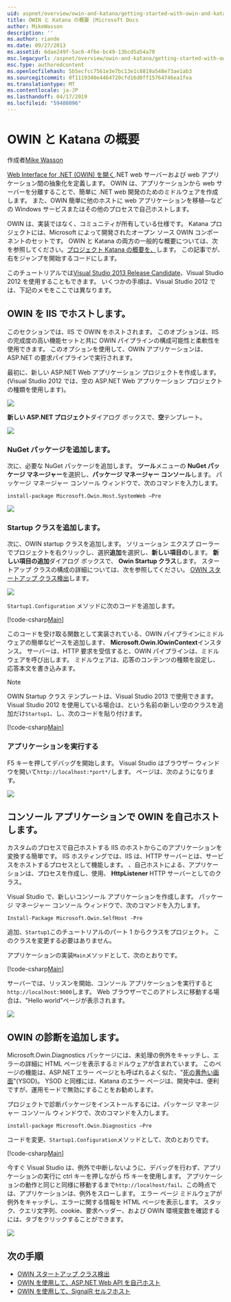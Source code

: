 ```yaml
---
uid: aspnet/overview/owin-and-katana/getting-started-with-owin-and-katana
title: OWIN と Katana の概要 |Microsoft Docs
author: MikeWasson
description: ''
ms.author: riande
ms.date: 09/27/2013
ms.assetid: 6dae249f-5ac6-4f6e-bc49-13bcd5a54a70
msc.legacyurl: /aspnet/overview/owin-and-katana/getting-started-with-owin-and-katana
msc.type: authoredcontent
ms.openlocfilehash: 5b5ecfcc7561e3e7bc13e1c8819a548e73ae1ab3
ms.sourcegitcommit: 0f1119340e4464720cfd16d0ff15764746ea1fea
ms.translationtype: MT
ms.contentlocale: ja-JP
ms.lasthandoff: 04/17/2019
ms.locfileid: "59408096"
---
```

# <a name="getting-started-with-owin-and-katana"></a>OWIN と Katana の概要

作成者[Mike Wasson](https://github.com/MikeWasson)

[Web Interface for .NET (OWIN) を開く](http://owin.org/).NET web サーバーおよび web アプリケーション間の抽象化を定義します。 OWIN は、アプリケーションから web サーバーを分離することで、簡単に .NET web 開発のためのミドルウェアを作成します。 また、OWIN 簡単に他のホストに web アプリケーションを移植&#8212;などの Windows サービスまたはその他のプロセスで自己ホストします。

OWIN は、実装ではなく、コミュニティが所有している仕様です。 Katana プロジェクトには、Microsoft によって開発されたオープン ソース OWIN コンポーネントのセットです。 OWIN と Katana の両方の一般的な概要については、次を参照してください。[プロジェクト Katana の概要を、](an-overview-of-project-katana.md)します。 この記事でが、右をジャンプを開始するコードにします。

このチュートリアルでは[Visual Studio 2013 Release Candidate](https://go.microsoft.com/fwlink/?LinkId=306566)、Visual Studio 2012 を使用することもできます。 いくつかの手順は、Visual Studio 2012 では、下記のメモをここでは異なります。

## <a name="host-owin-in-iis"></a>OWIN を IIS でホストします。

このセクションでは、IIS で OWIN をホストされます。 このオプションは、IIS の完成度の高い機能セットと共に OWIN パイプラインの構成可能性と柔軟性を使用できます。 このオプションを使用して、OWIN アプリケーションは、ASP.NET の要求パイプラインで実行されます。

最初に、新しい ASP.NET Web アプリケーション プロジェクトを作成します。 (Visual Studio 2012 では、空の ASP.NET Web アプリケーション プロジェクトの種類を使用します)。

![](getting-started-with-owin-and-katana/_static/image1.png)

**新しい ASP.NET プロジェクト**ダイアログ ボックスで、**空**テンプレート。

![](getting-started-with-owin-and-katana/_static/image2.png)

### <a name="add-nuget-packages"></a>NuGet パッケージを追加します。

次に、必要な NuGet パッケージを追加します。 **ツール**メニューの  **NuGet パッケージ マネージャー**を選択し、**パッケージ マネージャー コンソール**します。 パッケージ マネージャー コンソール ウィンドウで、次のコマンドを入力します。

`install-package Microsoft.Owin.Host.SystemWeb –Pre`

![](getting-started-with-owin-and-katana/_static/image3.png)

### <a name="add-a-startup-class"></a>Startup クラスを追加します。

次に、OWIN startup クラスを追加します。 ソリューション エクスプ ローラーでプロジェクトを右クリックし、選択**追加**を選択し、**新しい項目の**します。 **新しい項目の追加**ダイアログ ボックスで、 **Owin Startup クラス**します。 スタートアップ クラスの構成の詳細については、次を参照してください。 [OWIN スタートアップ クラス検出](owin-startup-class-detection.md)します。

![](getting-started-with-owin-and-katana/_static/image4.png)

`Startup1.Configuration` メソッドに次のコードを追加します。

[!code-csharp[Main](getting-started-with-owin-and-katana/samples/sample1.cs?highlight=3)]

このコードを受け取る関数として実装されている、OWIN パイプラインにミドルウェアの簡単なピースを追加します、 **Microsoft.Owin.IOwinContext**インスタンス。 サーバーは、HTTP 要求を受信すると、OWIN パイプラインは、ミドルウェアを呼び出します。 ミドルウェアは、応答のコンテンツの種類を設定し、応答本文を書き込みます。

> [!NOTE]
> OWIN Startup クラス テンプレートは、Visual Studio 2013 で使用できます。 Visual Studio 2012 を使用している場合は、という名前の新しい空のクラスを追加だけ`Startup1`、し、次のコードを貼り付けます。


[!code-csharp[Main](getting-started-with-owin-and-katana/samples/sample2.cs)]

### <a name="run-the-application"></a>アプリケーションを実行する

F5 キーを押してデバッグを開始します。 Visual Studio はブラウザー ウィンドウを開いて`http://localhost:*port*/`します。 ページは、次のようになります。

![](getting-started-with-owin-and-katana/_static/image5.png)

## <a name="self-host-owin-in-a-console-application"></a>コンソール アプリケーションで OWIN を自己ホストします。

カスタムのプロセスで自己ホストする IIS のホストからこのアプリケーションを変換する簡単です。 IIS ホスティングでは、IIS は、HTTP サーバーとは、サービスをホストするプロセスとして機能します。 、自己ホストによる、アプリケーションは、プロセスを作成し、使用、 **HttpListener** HTTP サーバーとしてのクラス。

Visual Studio で、新しいコンソール アプリケーションを作成します。 パッケージ マネージャー コンソール ウィンドウで、次のコマンドを入力します。

`Install-Package Microsoft.Owin.SelfHost -Pre`

追加、`Startup1`このチュートリアルのパート 1 からクラスをプロジェクト。 このクラスを変更する必要はありません。

アプリケーションの実装`Main`メソッドとして、次のとおりです。

[!code-csharp[Main](getting-started-with-owin-and-katana/samples/sample3.cs)]

サーバーでは、リッスンを開始、コンソール アプリケーションを実行すると`http://localhost:9000`します。 Web ブラウザーでこのアドレスに移動する場合は、"Hello world"ページが表示されます。

![](getting-started-with-owin-and-katana/_static/image6.png)

## <a name="add-owin-diagnostics"></a>OWIN の診断を追加します。

Microsoft.Owin.Diagnostics パッケージには、未処理の例外をキャッチし、エラーの詳細に HTML ページを表示するミドルウェアが含まれています。 このページの機能は、ASP.NET エラー ページとも呼ばれるよく似た、"[死の黄色い画面](http://en.wikipedia.org/wiki/Yellow_Screen_of_Death#Yellow)"(YSOD)。 YSOD と同様には、Katana のエラー ページは、開発中は、便利ですが、運用モードで無効にすることをお勧めします。

プロジェクトで診断パッケージをインストールするには、パッケージ マネージャー コンソール ウィンドウで、次のコマンドを入力します。

`install-package Microsoft.Owin.Diagnostics –Pre`

コードを変更、`Startup1.Configuration`メソッドとして、次のとおりです。

[!code-csharp[Main](getting-started-with-owin-and-katana/samples/sample4.cs?highlight=4,9-12)]

今すぐ Visual Studio は、例外で中断しないように、デバッグを行わず、アプリケーションの実行に ctrl キーを押しながら f5 キーを使用します。 アプリケーションの動作と同じと同様に移動するまで`http://localhost/fail`、この時点では、アプリケーションは、例外をスローします。 エラー ページ ミドルウェアが例外をキャッチし、エラーに関する情報を HTML ページを表示します。 スタック、クエリ文字列、cookie、要求ヘッダー、および OWIN 環境変数を確認するには、タブをクリックすることができます。

![](getting-started-with-owin-and-katana/_static/image7.png)

## <a name="next-steps"></a>次の手順

- [OWIN スタートアップ クラス検出](owin-startup-class-detection.md)
- [OWIN を使用して、ASP.NET Web API を自己ホスト](../../../web-api/overview/hosting-aspnet-web-api/use-owin-to-self-host-web-api.md)
- [OWIN を使用して、SignalR セルフホスト](../../../signalr/overview/deployment/tutorial-signalr-self-host.md)

